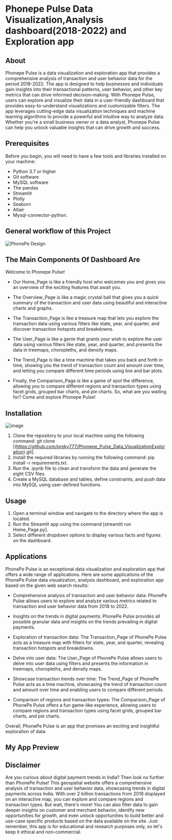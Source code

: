 # Phonepe Pulse Data Visualization,Analysis dashboard(2018-2022) and Exploration app

## About
Phonepe Pulse is a data visualization and exploration app that provides a comprehensive analysis of transaction and user behavior data for the period 2018-2022. The app is designed to help businesses and individuals gain insights into their transactional patterns, user behavior, and other key metrics that can drive informed decision-making. With Phonepe Pulse, users can explore and visualize their data in a user-friendly dashboard that provides easy-to-understand visualizations and customizable filters. The app leverages cutting-edge data visualization techniques and machine learning algorithms to provide a powerful and intuitive way to analyze data. Whether you're a small business owner or a data analyst, Phonepe Pulse can help you unlock valuable insights that can drive growth and success.

## Prerequisites
Before you begin, you will need to have a few tools and libraries installed on your machine:
* Python 3.7 or higher
* Git software
* MySQL software
* The pandas
* Streamlit
* Plotly
* Seaborn
* Altair
* Mysql-connector-python.

## General workflow of this Project
![PhonePe Design](https://github.com/pnraj/Projects/assets/29162796/b97ce7b9-634a-4612-bef7-77369b4a89c6)

## The Main Components Of Dashboard Are
Welcome to Phonepe Pulse!

* Our Home_Page is like a friendly host who welcomes you and gives you an overview of the exciting features that await you.

* The Overview_Page is like a magic crystal ball that gives you a quick summary of the transaction and user data using beautiful and interactive charts and graphs.

* The Transaction_Page is like a treasure map that lets you explore the transaction data using various filters like state, year, and quarter, and discover transaction hotspots and breakdowns.

* The User_Page is like a genie that grants your wish to explore the user data using various filters like state, year, and quarter, and presents the data in treemaps, choropleths, and density maps.

* The Trend_Page is like a time machine that takes you back and forth in time, showing you the trend of transaction count and amount over time, and letting you compare different time periods using line and bar plots.

* Finally, the Comparison_Page is like a game of spot the difference, allowing you to compare different regions and transaction types using facet grids, grouped bar charts, and pie charts. So, what are you waiting for? Come and explore Phonepe Pulse!

## Installation                                                                             
![image](https://user-images.githubusercontent.com/123791884/236590572-4eb3f26c-5ed4-49f3-9277-e53e02e2c6e4.png)

1. Clone the repository to your local machine using the following command: git clone [(https://github.com/preky777/Phonepe_Pulse_Data_VisualizationExploration).git].
2. Install the required libraries by running the following command: pip install -r requirements.txt.
3. Run the .ipynb file to clean and transform the data and generate the eight CSV files.
4. Create a MySQL database and tables, define constraints, and push data into MySQL using user-defined functions.

## Usage
1. Open a terminal window and navigate to the directory where the app is located.
2. Run the Streamlit app using the command [streamlit run Home_Page.py].
3. Select different dropdown options to display various facts and figures on the dashboard.
     
## Applications

PhonePe Pulse is an exceptional data visualization and exploration app that offers a wide range of applications. Here are some applications of the PhonePe Pulse data visualization, analysis dashboard, and exploration app based on the given web search results:

* Comprehensive analysis of transaction and user behavior data: PhonePe Pulse allows users to explore and analyze various metrics related to transaction and user behavior data from 2018 to 2022.

* Insights on the trends in digital payments: PhonePe Pulse provides all possible granular data and insights on the trends prevailing in digital payments.

* Exploration of transaction data: The Transaction_Page of PhonePe Pulse acts as a treasure map with filters for state, year, and quarter, revealing transaction hotspots and breakdowns.

* Delve into user data: The User_Page of PhonePe Pulse allows users to delve into user data using filters and presents the information in treemaps, choropleths, and density maps.

* Showcase transaction trends over time: The Trend_Page of PhonePe Pulse acts as a time machine, showcasing the trend of transaction count and amount over time and enabling users to compare different periods.

* Comparison of regions and transaction types: The Comparison_Page of PhonePe Pulse offers a fun game-like experience, allowing users to compare regions and transaction types using facet grids, grouped bar charts, and pie charts.

Overall, PhonePe Pulse is an app that promises an exciting and insightful exploration of data.

## My App Preview
   

## Disclaimer
Are you curious about digital payment trends in India? Then look no further than PhonePe Pulse! This geospatial website offers a comprehensive analysis of transaction and user behavior data, showcasing trends in digital payments across India. With over 2 billion transactions from 2018 displayed on an interactive map, you can explore and compare regions and transaction types. But wait, there's more! You can also filter data to gain deeper insights on customer and merchant behavior, identify new opportunities for growth, and even unlock opportunities to build better and use-case specific products based on the data available on the site. Just remember, this app is for educational and research purposes only, so let's keep it ethical and non-commercial.
